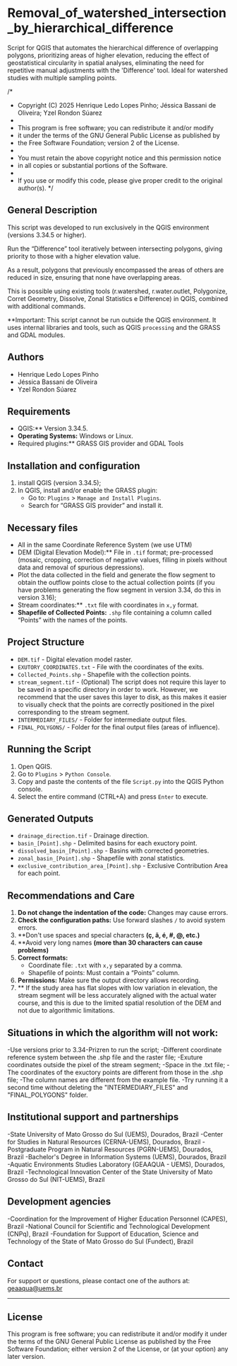 # Removal_of_watershed_intersection_by_hierarchical_difference
Script for QGIS that automates the hierarchical difference of overlapping polygons, prioritizing areas of higher elevation, reducing the effect of geostatistical circularity in spatial analyses, eliminating the need for repetitive manual adjustments with the 'Difference' tool. Ideal for watershed studies with multiple sampling points.

/*
 * Copyright (C) 2025 Henrique Ledo Lopes Pinho; Jéssica Bassani de Oliveira; Yzel Rondon Súarez
 *
 * This program is free software; you can redistribute it and/or modify
 * it under the terms of the GNU General Public License as published by
 * the Free Software Foundation; version 2 of the License.
 *
 * You must retain the above copyright notice and this permission notice
 * in all copies or substantial portions of the Software.
 *
 * If you use or modify this code, please give proper credit to the original author(s).
 */
## General Description

This script was developed to run exclusively in the QGIS environment (versions 3.34.5 or higher).

Run the “Difference” tool iteratively between intersecting polygons, giving priority to those with a higher elevation value.

As a result, polygons that previously encompassed the areas of others are reduced in size, ensuring that none have overlapping areas.

This is possible using existing tools (r.watershed, r.water.outlet, Polygonize, Corret Geometry, Dissolve, Zonal Statistics e Difference) in QGIS, combined with additional commands.

**Important: This script cannot be run outside the QGIS environment. It uses internal libraries and tools, such as QGIS `processing` and the GRASS and GDAL modules.

## Authors

- Henrique Ledo Lopes Pinho
- Jéssica Bassani de Oliveira 
- Yzel Rondon Súarez

## Requirements

- QGIS:** Version 3.34.5.
- **Operating Systems:** Windows or Linux.
- Required plugins:** GRASS GIS provider and GDAL Tools

## Installation and configuration

1. install QGIS (version 3.34.5);
2. In QGIS, install and/or enable the GRASS plugin:
   - Go to: `Plugins` > `Manage and Install Plugins`.
   - Search for “GRASS GIS provider” and install it.

## Necessary files
- All in the same Coordinate Reference System (we use UTM)
- DEM (Digital Elevation Model):** File in `.tif` format; pre-processed (mosaic, cropping, correction of negative values, filling in pixels without data and removal of spurious depressions).
- Plot the data collected in the field and generate the flow segment to obtain the outflow points close to the actual collection points (if you have problems generating the flow segment in version 3.34, do this in version 3.16);
- Stream coordinates:** `.txt` file with coordinates in `x,y` format.
- **Shapefile of Collected Points:** `.shp` file containing a column called “Points” with the names of the points.

## Project Structure

- `DEM.tif` - Digital elevation model raster.
- `EXUTORY_COORDINATES.txt` - File with the coordinates of the exits.
- `Collected_Points.shp` - Shapefile with the collection points.
- `stream_segment.tif` - (Optional) The script does not require this layer to be saved in a specific directory in order to work. 
However, we recommend that the user saves this layer to disk, as this makes it easier to visually check that the points are correctly positioned in the pixel corresponding to the stream segment.
- `INTERMEDIARY_FILES/` - Folder for intermediate output files.
- `FINAL_POLYGONS/` - Folder for the final output files (areas of influence).

## Running the Script

1. Open QGIS.
2. Go to `Plugins` > `Python Console`.
3. Copy and paste the contents of the file `Script.py` into the QGIS Python console.
4. Select the entire command (CTRL+A) and press `Enter` to execute.

## Generated Outputs

- `drainage_direction.tif` - Drainage direction.
- `basin_[Point].shp` - Delimited basins for each exuctory point.
- `dissolved_basin_[Point].shp` - Basins with corrected geometries.
- `zonal_basin_[Point].shp` - Shapefile with zonal statistics.
- `exclusive_contribution_area_[Point].shp` - Exclusive Contribution Area for each point.

## Recommendations and Care

1. **Do not change the indentation of the code:** Changes may cause errors.
2. **Check the configuration paths:** Use forward slashes `/` to avoid system errors.
3. **Don't use spaces and special characters **(ç, ã, é, #, @, etc.)**
4. **Avoid very long names **(more than 30 characters can cause problems)**
5. **Correct formats:**
   - Coordinate file: `.txt` with `x,y` separated by a comma.
   - Shapefile of points: Must contain a “Points” column.
6. **Permissions:** Make sure the output directory allows recording.
7. ** If the study area has flat slopes with low variation in elevation, the stream segment will be less accurately aligned with the actual water course, 
and this is due to the limited spatial resolution of the DEM and not due to algorithmic limitations.

## Situations in which the algorithm will not work:
-Use versions prior to 3.34-Prizren to run the script;
-Different coordinate reference system between the .shp file and the raster file;
-Exuture coordinates outside the pixel of the stream segment;
-Space in the .txt file;
-The coordinates of the exuctory points are different from those in the .shp file;
-The column names are different from the example file.
-Try running it a second time without deleting the "INTERMEDIARY_FILES" and "FINAL_POLYGONS" folder.

## Institutional support and partnerships

-State University of Mato Grosso do Sul (UEMS), Dourados, Brazil
-Center for Studies in Natural Resources (CERNA-UEMS), Dourados, Brazil
-Postgraduate Program in Natural Resources (PGRN-UEMS), Dourados, Brazil
-Bachelor's Degree in Information Systems (UEMS), Dourados, Brazil
-Aquatic Environments Studies Laboratory (GEAAQUA - UEMS), Dourados, Brazil
-Technological Innovation Center of the State University of Mato Grosso do Sul (NIT-UEMS), Brazil

## Development agencies

-Coordination for the Improvement of Higher Education Personnel (CAPES), Brazil
-National Council for Scientific and Technological Development (CNPq), Brazil
-Foundation for Support of Education, Science and Technology of the State of Mato Grosso do Sul (Fundect), Brazil

## Contact

For support or questions, please contact one of the authors at: geaaqua@uems.br

---

## License

This program is free software; you can redistribute it and/or
modify it under the terms of the GNU General Public License
as published by the Free Software Foundation; either version 2
of the License, or (at your option) any later version.
